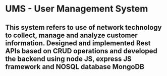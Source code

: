 # UMS - User Management System


## This system refers to use of network technology to collect, manage and analyze customer information. Designed and implemented Rest APIs based on CRUD operations and developed the backend using node JS, express JS framework and NOSQL database MongoDB
  
 
  
